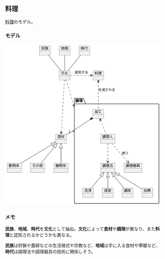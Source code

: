 ## 料理

[料理](https://ja.wikipedia.org/wiki/%E6%96%99%E7%90%86)のモデル。

### モデル

![](diagram.png)

### メモ

**民族**、**地域**、**時代**を**文化**として抽出。**文化**によって**食材**や**調理**が異なり、また**料理**と認知されるかどうかも異なる。

**民族**は狩猟や農耕などの生活様式や宗教など、**地域**は手に入る食材や寒暖など、**時代**は調理法や調理器具の技術に関係しそう。
